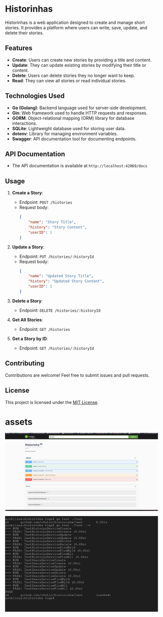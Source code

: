 # Historinhas

Historinhas is a web application designed to create and manage short stories. It provides a platform where users can write, save, update, and delete their stories.

## Features

- **Create**: Users can create new stories by providing a title and content.
- **Update**: They can update existing stories by modifying their title or content.
- **Delete**: Users can delete stories they no longer want to keep.
- **Read**: They can view all stories or read individual stories.

## Technologies Used

- **Go (Golang)**: Backend language used for server-side development.
- **Gin**: Web framework used to handle HTTP requests and responses.
- **GORM**: Object-relational mapping (ORM) library for database interactions.
- **SQLite**: Lightweight database used for storing user data.
- **dotenv**: Library for managing environment variables.
- **Swagger**: API documentation tool for documenting endpoints.


## API Documentation

- The API documentation is available at `http://localhost:42069/docs`

## Usage

1. **Create a Story**:
   - Endpoint: `POST /histories`
   - Request body:
     ```json
     {
         "name": "Story Title",
         "history": "Story Content",
         "userID": 1
     }
     ```

2. **Update a Story**:
   - Endpoint: `PUT /histories/:historyId`
   - Request body:
     ```json
     {
         "name": "Updated Story Title",
         "history": "Updated Story Content",
         "userID": 1
     }
     ```

3. **Delete a Story**:
   - Endpoint: `DELETE /histories/:historyId`

4. **Get All Stories**:
   - Endpoint: `GET /histories`

5. **Get a Story by ID**:
   - Endpoint: `GET /histories/:historyId`

## Contributing

Contributions are welcome! Feel free to submit issues and pull requests.

## License

This project is licensed under the [MIT License](LICENSE).

# assets 
![swag](assets/swag.png)

![tests](assets/test.png)
